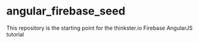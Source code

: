 angular_firebase_seed
===========================

This repository is the starting point for the thinkster.io Firebase AngularJS tutorial
